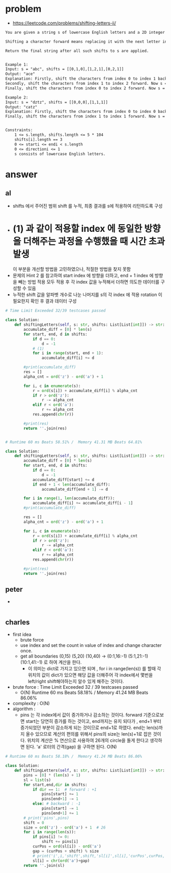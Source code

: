# problem
- https://leetcode.com/problems/shifting-letters-ii/

```txt
You are given a string s of lowercase English letters and a 2D integer array shifts where shifts[i] = [starti, endi, directioni]. For every i, shift the characters in s from the index starti to the index endi (inclusive) forward if directioni = 1, or shift the characters backward if directioni = 0.

Shifting a character forward means replacing it with the next letter in the alphabet (wrapping around so that 'z' becomes 'a'). Similarly, shifting a character backward means replacing it with the previous letter in the alphabet (wrapping around so that 'a' becomes 'z').

Return the final string after all such shifts to s are applied.


Example 1:
Input: s = "abc", shifts = [[0,1,0],[1,2,1],[0,2,1]]
Output: "ace"
Explanation: Firstly, shift the characters from index 0 to index 1 backward. Now s = "zac".
Secondly, shift the characters from index 1 to index 2 forward. Now s = "zbd".
Finally, shift the characters from index 0 to index 2 forward. Now s = "ace".

Example 2:
Input: s = "dztz", shifts = [[0,0,0],[1,1,1]]
Output: "catz"
Explanation: Firstly, shift the characters from index 0 to index 0 backward. Now s = "cztz".
Finally, shift the characters from index 1 to index 1 forward. Now s = "catz".


Constraints:
    1 <= s.length, shifts.length <= 5 * 104
    shifts[i].length == 3
    0 <= starti <= endi < s.length
    0 <= directioni <= 1
    s consists of lowercase English letters.
```

# answer

## al
- shifts 에서 주어진 범위 shift 를 누적, 최종 결과를 s에 적용하여 리턴하도록 구성
- # (1) 과 같이 적용할 index 에 동일한 방향을 더해주는 과정을 수행했을 때 시간 초과 발생
  이 부분을 개선할 방법을 고민하였으나, 적절한 방법을 찾지 못함
- 문제의 Hint 2 를 참고하여 start index 에 방향을 더하고, end + 1 index 에 방향을 빼는 방법 적용
  모두 적용 후 각 index 값을 누적해서 더하면 의도한 데이터를 구성할 수 있음
- 누적한 shift 값을 알파벳 개수로 나눈 나머지를 s의 각 index 에 적용
  rotation 이 필요한지 확인 후 결과 데이터 구성
```python
# Time Limit Exceeded 32/39 testcases passed

class Solution:
    def shiftingLetters(self, s: str, shifts: List[List[int]]) -> str:
        accumulate_diff = [0] * len(s)
        for start, end, d in shifts:
            if d == 0:
                d = -1
            # (1)
            for i in range(start, end + 1):
                accumulate_diff[i] += d

        #print(accumulate_diff)
        res = []
        alpha_cnt = ord('z') - ord('a') + 1

        for i, c in enumerate(s):
            r = ord(s[i]) + accumulate_diff[i] % alpha_cnt
            if r > ord('z'):
                r -= alpha_cnt
            elif r < ord('a'):
                r += alpha_cnt
            res.append(chr(r))

        #print(res)
        return ''.join(res)


# Runtime 60 ms Beats 58.51% /  Memory 41.31 MB Beats 64.81%

class Solution:
    def shiftingLetters(self, s: str, shifts: List[List[int]]) -> str:
        accumulate_diff = [0] * len(s)
        for start, end, d in shifts:
            if d == 0:
                d = -1
            accumulate_diff[start] += d
            if end + 1 < len(accumulate_diff):
                accumulate_diff[end + 1] -= d

        for i in range(1, len(accumulate_diff)):
            accumulate_diff[i] += accumulate_diff[i - 1]
        #print(accumulate_diff)

        res = []
        alpha_cnt = ord('z') - ord('a') + 1

        for i, c in enumerate(s):
            r = ord(s[i]) + accumulate_diff[i] % alpha_cnt
            if r > ord('z'):
                r -= alpha_cnt
            elif r < ord('a'):
                r += alpha_cnt
            res.append(chr(r))

        #print(res)
        return ''.join(res)
```


## peter
- 
```python
```


## charles
- first idea
  - brute force
  - use index and set the count in value of index and change character once.
  - get all boundaries (0,15) (5,20) (10,40) -> (0:1,16:-1) (5:1,21:-1) (10:1,41:-1) 로 하여 계산을 한다.
    - 이 의미는 dict로 가지고 있으면 되며 , for i in range(len(s)) 를 할때 각 위치의 값이 dict가 있으면 해당 값을 더해주어 각 index에서 몇번을 left/right shift해야하는지 알수 있게 해주는 것이다.
- brute force : Time Limit Exceeded 32 / 39 testcases passed
  - O(N) Runtime 60 ms Beats 58.18% /  Memory 41.24 MB Beats 86.06%
- complexity : O(N)
- algorithm :
  - pins 는 각 index에서 값이 증가하거나 감소하는 것이다. forward  기준으로보면 start는 당연히 증가를 하는 것이고, end까지는 유지 되다가 , end+1 부터 증가되었던 부분이 감소하게 되는 것이므로 end+1로 하였다. end는 len(s)까지 올수 있으므로 계산의 편의를 위해서 pins의 size는 len(s)+1로 잡은 것이다. 위치의 계산은 % 연산으로 사용하여 26개의 circle을 돌게 한다고 생각하면 된다.  'a' 로터의 간격(gap) 을 구하면 된다.  O(N)
```python
# Runtime 60 ms Beats 58.18% /  Memory 41.24 MB Beats 86.06%

class Solution:
    def shiftingLetters(self, s: str, shifts: List[List[int]]) -> str:
        pins = [0] * (len(s) + 1)
        sl = list(s)
        for start,end,dir in shifts:
            if dir == 1:  # forward : +1
                pins[start] += 1
                pins[end+1] -= 1
            else: # backward : -1
                pins[start] -= 1
                pins[end+1] += 1
        # print('pins',pins)
        shift = 0
        size = ord('z') - ord('a') + 1  # 26
        for i in range(len(s)):
            if pins[i] != 0:
                shift += pins[i]
            curPos = ord(sl[i]) - ord('a')
            gap = (curPos + shift) % size
            # print('i',i,'shift',shift,'sl[i]',sl[i],'curPos',curPos,'gap',gap,size)
            sl[i] = chr(ord('a')+gap)
        return ''.join(sl)
```

